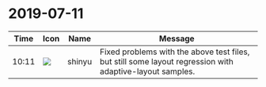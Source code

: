 # 2019-07-11

|Time|Icon|Name|Message|
|---|---|---|---|
|10:11|![](https://avatars.slack-edge.com/2018-04-27/354445776386_e258f5ed5ba887b08668_72.jpg)|shinyu|Fixed problems with the above test files, but still some layout regression with adaptive-layout samples.|
